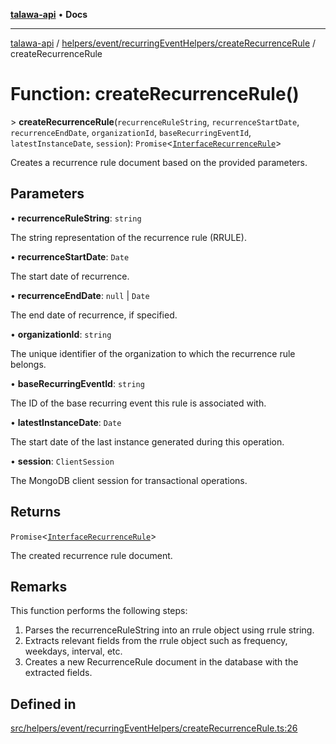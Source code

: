 [**talawa-api**](../../../../../README.md) • **Docs**

***

[talawa-api](../../../../../modules.md) / [helpers/event/recurringEventHelpers/createRecurrenceRule](../README.md) / createRecurrenceRule

# Function: createRecurrenceRule()

\> **createRecurrenceRule**(`recurrenceRuleString`, `recurrenceStartDate`, `recurrenceEndDate`, `organizationId`, `baseRecurringEventId`, `latestInstanceDate`, `session`): `Promise`\<[`InterfaceRecurrenceRule`](../../../../../models/RecurrenceRule/interfaces/InterfaceRecurrenceRule.md)\>

Creates a recurrence rule document based on the provided parameters.

## Parameters

• **recurrenceRuleString**: `string`

The string representation of the recurrence rule (RRULE).

• **recurrenceStartDate**: `Date`

The start date of recurrence.

• **recurrenceEndDate**: `null` \| `Date`

The end date of recurrence, if specified.

• **organizationId**: `string`

The unique identifier of the organization to which the recurrence rule belongs.

• **baseRecurringEventId**: `string`

The ID of the base recurring event this rule is associated with.

• **latestInstanceDate**: `Date`

The start date of the last instance generated during this operation.

• **session**: `ClientSession`

The MongoDB client session for transactional operations.

## Returns

`Promise`\<[`InterfaceRecurrenceRule`](../../../../../models/RecurrenceRule/interfaces/InterfaceRecurrenceRule.md)\>

The created recurrence rule document.

## Remarks

This function performs the following steps:
1. Parses the recurrenceRuleString into an rrule object using rrule string.
2. Extracts relevant fields from the rrule object such as frequency, weekdays, interval, etc.
3. Creates a new RecurrenceRule document in the database with the extracted fields.

## Defined in

[src/helpers/event/recurringEventHelpers/createRecurrenceRule.ts:26](https://github.com/PalisadoesFoundation/talawa-api/blob/92443bb6a5ff3ed66457149a509401986a82e570/src/helpers/event/recurringEventHelpers/createRecurrenceRule.ts#L26)
